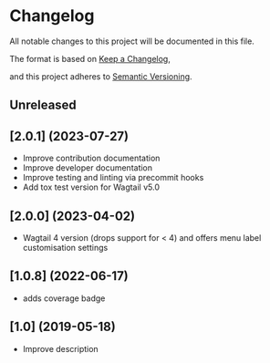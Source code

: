 # Changelog

All notable changes to this project will be documented in this file.

The format is based on [Keep a Changelog](https://keepachangelog.com/en/1.0.0/),

and this project adheres to [Semantic Versioning](https://semver.org/spec/v2.0.0.html).

## Unreleased

## [2.0.1] (2023-07-27)

- Improve contribution documentation
- Improve developer documentation
- Improve testing and linting via precommit hooks
- Add tox test version for Wagtail v5.0

## [2.0.0] (2023-04-02)

- Wagtail 4 version (drops support for < 4) and offers menu label customisation settings

## [1.0.8] (2022-06-17)

- adds coverage badge

## [1.0] (2019-05-18)

- Improve description
